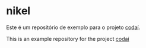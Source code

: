 # nikel

Este é um repositório de exemplo  para o projeto [codaí](https://codai.growdev.com.br/).

This is an example repository for the project [codaí](https://codai.growdev.com.br/)
